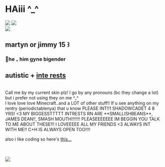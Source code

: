# HAiii ^_^ 
<img src="https://files.catbox.moe/52b3fw.png">
<img src="https://codehs.com/uploads/7aaee945b3cc4fac1aae0fcad70b1fed">
<br>
<img src="https://i.postimg.cc/jq4hBZD6/Untitled1445-20230807101953.png">
<br>
<h2>martyn or jimmy 15 ꒱<br></h4>
<h3>🍍he ₊ him gyne bigender<br></h3>
<h2>autistic + <a href="https://rentry.co/periodictablenya">inte rests</a></h2>
<br>Call me by my current skin plz!
I go by any pronouns (bc they change a lot) but i prefer not using they on me ^_^
<br>
I love love love Minecraft..and a LOT of other stuff!!
If u see anything on my rentry (periodictablenya) that u know PLEASE INT!!1
SHADOWCADET 4 8 YRS! <3 MY BIGGESSTTTTT INTRESTS RN ARE **SMALLISHBEANS**,
JAMES DEAN!!, SMASH MOUTH!!!!!!! PLEASEEEEEEE IM BEGGIN YOU TALK TO ME ABOUT THESE!!!
I LOVEEEEE ALL MY FRIENDS <3 ALWAYS INT WITH ME!!
C+H IS ALWAYS OPEN TOO!!!!
<br>
<p>also i like coding so here's <a href="https://chezzing.neocities.org">this...</a></p>
<br>
<br>
<img src="https://codehs.com/uploads/433549f997906dcefd9f70820b77b08c">

